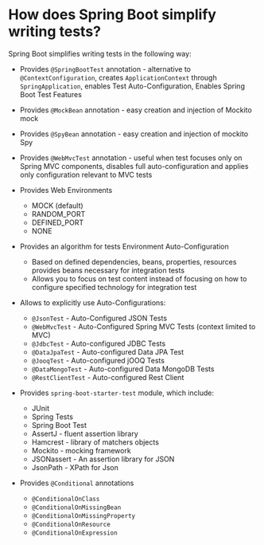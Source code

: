 # How does Spring Boot simplify writing tests?
Spring Boot simplifies writing tests in the following way:
- Provides  ```@SpringBootTest``` annotation - alternative to ```@ContextConfiguration```, creates ```ApplicationContext```
through ```SpringApplication```, enables Test Auto-Configuration, Enables Spring Boot Test Features
  
- Provides ```@MockBean``` annotation - easy creation and injection of Mockito mock

- Provides ```@SpyBean``` annotation - easy creation and injection of mockito Spy

- Provides ```@WebMvcTest``` annotation - useful when test focuses only on Spring MVC components, disables full auto-configuration
and applies only configuration relevant to MVC tests
  
- Provides Web Environments 
    - MOCK (default)
    - RANDOM_PORT
    - DEFINED_PORT
    - NONE 
  

- Provides an algorithm for tests Environment Auto-Configuration  
    - Based on defined dependencies, beans, properties, resources provides beans necessary for integration tests
    - Allows you to focus on test content instead of focusing on how to configure specified technology for integration test
    
- Allows to explicitly use Auto-Configurations:
    - ```@JsonTest``` - Auto-Configured JSON Tests
    - ```@WebMvcTest``` - Auto-Configured Spring MVC Tests (context limited to MVC)
    - ```@JdbcTest``` - Auto-configured JDBC Tests
    - ```@DataJpaTest``` - Auto-configured Data JPA Test
    - ```@JooqTest``` - Auto-configured jOOQ Tests
    - ```@DataMongoTest``` - Auto-configured Data MongoDB Tests
    - ```@RestClientTest``` - Auto-configured Rest Client
    
- Provides ```spring-boot-starter-test``` module, which include:
    - JUnit 
    - Spring Tests
    - Spring Boot Test
    - AssertJ - fluent assertion library
    - Hamcrest - library of matchers objects
    - Mockito - mocking framework
    - JSONassert - An assertion library for JSON 
    - JsonPath - XPath for Json
    

- Provides ```@Conditional``` annotations
    - ```@ConditionalOnClass```
    - ```@ConditionalOnMissingBean```
    - ```@ConditionalOnMissingProperty```
    - ```@ConditionalOnResource```
    - ```@ConditionalOnExpression```
    
